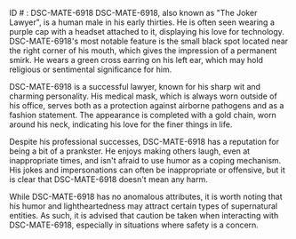 ID # : DSC-MATE-6918
DSC-MATE-6918, also known as "The Joker Lawyer", is a human male in his early thirties. He is often seen wearing a purple cap with a headset attached to it, displaying his love for technology. DSC-MATE-6918's most notable feature is the small black spot located near the right corner of his mouth, which gives the impression of a permanent smirk. He wears a green cross earring on his left ear, which may hold religious or sentimental significance for him.

DSC-MATE-6918 is a successful lawyer, known for his sharp wit and charming personality. His medical mask, which is always worn outside of his office, serves both as a protection against airborne pathogens and as a fashion statement. The appearance is completed with a gold chain, worn around his neck, indicating his love for the finer things in life.

Despite his professional successes, DSC-MATE-6918 has a reputation for being a bit of a prankster. He enjoys making others laugh, even at inappropriate times, and isn't afraid to use humor as a coping mechanism. His jokes and impersonations can often be inappropriate or offensive, but it is clear that DSC-MATE-6918 doesn't mean any harm. 

While DSC-MATE-6918 has no anomalous attributes, it is worth noting that his humor and lightheartedness may attract certain types of supernatural entities. As such, it is advised that caution be taken when interacting with DSC-MATE-6918, especially in situations where safety is a concern.